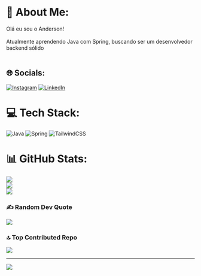 # 💫 About Me:
Olá eu sou o Anderson!<br><br>Atualmente aprendendo Java com Spring, buscando ser um desenvolvedor backend sólido<br><br>


## 🌐 Socials:
[![Instagram](https://img.shields.io/badge/Instagram-%23E4405F.svg?logo=Instagram&logoColor=white)](https://instagram.com/https://www.instagram.com/anderson_s_rocha/) [![LinkedIn](https://img.shields.io/badge/LinkedIn-%230077B5.svg?logo=linkedin&logoColor=white)](https://linkedin.com/in/https://www.linkedin.com/in/anderson-rocha-silva/) 

# 💻 Tech Stack:
![Java](https://img.shields.io/badge/java-%23ED8B00.svg?style=for-the-badge&logo=openjdk&logoColor=white) ![Spring](https://img.shields.io/badge/spring-%236DB33F.svg?style=for-the-badge&logo=spring&logoColor=white) ![TailwindCSS](https://img.shields.io/badge/tailwindcss-%2338B2AC.svg?style=for-the-badge&logo=tailwind-css&logoColor=white)
# 📊 GitHub Stats:
![](https://github-readme-stats.vercel.app/api?username=Anderson1605R&theme=monokai&hide_border=false&include_all_commits=true&count_private=false)<br/>
![](https://github-readme-streak-stats.herokuapp.com/?user=Anderson1605R&theme=monokai&hide_border=false)<br/>
![](https://github-readme-stats.vercel.app/api/top-langs/?username=Anderson1605R&theme=monokai&hide_border=false&include_all_commits=true&count_private=false&layout=compact)

### ✍️ Random Dev Quote
![](https://quotes-github-readme.vercel.app/api?type=horizontal&theme=gruvbox)

### 🔝 Top Contributed Repo
![](https://github-contributor-stats.vercel.app/api?username=Anderson1605R&limit=5&theme=monokai&combine_all_yearly_contributions=true)

---
[![](https://visitcount.itsvg.in/api?id=Anderson1605R&icon=0&color=0)](https://visitcount.itsvg.in)

<!-- Proudly created with GPRM ( https://gprm.itsvg.in ) -->
